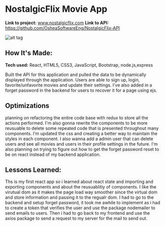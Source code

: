 # NostalgicFlix Movie App

**Link to project:** www.nostalgicflix.com
**Link to API:** https://github.com/OsheaSoftwareEng/NostalgicFlix-API

![alt tag](https://imgur.com/qMkMAoB.png) 

## How It's Made:

**Tech used:** React, HTML5, CSS3, JavaScript, Bootstrap, node.js,express

Built the API for this application and pulled the data to be dynamically displayed through the application. Users are able to sign up, login, favorite/unfavorite movies and update their settings. I've also added in a forget password in the backend for users to recover it for a page using ejs. 

## Optimizations

planning on refactoring the entire code base with redux to store all the actions performed. I'm also gonna rewrite the components to be more reusuable to delete some repeated code that is presented throughout many components. I'm updated the css and creating a better way to maintain the styles in each component. I also wanna add a admin user that can delete users and see all movies and users in their profile settings in the future. I'm also planning on trying to figure out how to get the forget password reset to be on react instead of my backend application.

## Lessons Learned:

Ths is my first react app so i learned about react state and importing and exporting components and about the reusuablitiy of components. I like the virutual dom as it makes the page load way smoother since the virtual dom and store information and passing it to the regualr dom. I had to go to the backend and setup forget password, it took me awhile to implement as i had to create a token that verifies the user and use the package nodemailer to send emails to users. Then i had to go back to my frontend and use the axios package to send a request to my server for the mail to send out.
